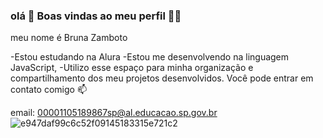 ### olá 👋 Boas vindas ao meu perfil 💙💙
meu nome é Bruna Zamboto

-Estou estudando na Alura 
-Estou me desenvolvendo na linguagem JavaScript,
-Utilizo esse espaço para minha organização e compartilhamento dos meu projetos desenvolvidos.
Você pode entrar em contato comigo 📫

email: 00001105189867sp@al.educacao.sp.gov.br
![e947daf99c6c52f09145183315e721c2](https://github.com/Bruh2407/Bruh2407/assets/169904404/8898cca6-b642-44ac-bb65-590e1913d28e)

<!--
**Bruh2407/Bruh2407** is a ✨ _special_ ✨ repository because its `README.md` (this file) appears on your GitHub profile.

Here are some ideas to get you started:

- 🔭 I’m currently working on ...
- 🌱 I’m currently learning ...
- 👯 I’m looking to collaborate on ...
- 🤔 I’m looking for help with ...
- 💬 Ask me about ...
- 📫 How to reach me: ...
- 😄 Pronouns: ...
- ⚡ Fun fact: ...
-->
